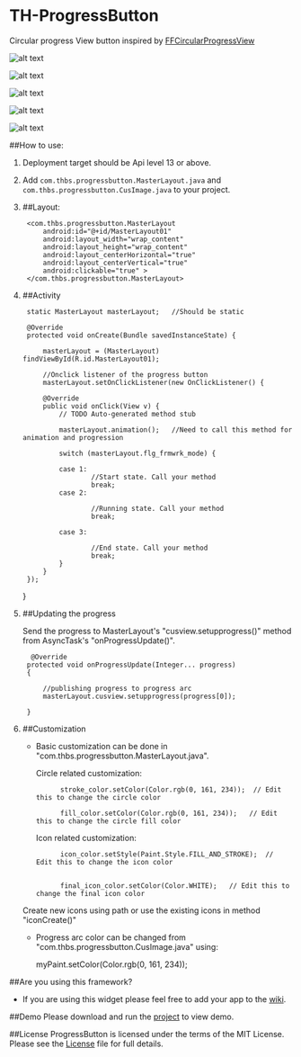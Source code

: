 TH-ProgressButton
============
Circular progress View button inspired by [FFCircularProgressView](https://github.com/elbryan/FFCircularProgressView)

![alt text](https://raw.github.com/Vyshakh-K/TH-ProgressButton/master/screenshots/progressshot1.png "Start state")

![alt text](https://raw.github.com/Vyshakh-K/TH-ProgressButton/master/screenshots/progressshot2.png "Running state")

![alt text](https://raw.github.com/Vyshakh-K/TH-ProgressButton/master/screenshots/progressshot3.png "Progress state")

![alt text](https://raw.github.com/Vyshakh-K/TH-ProgressButton/master/screenshots/progressshot4.png "End state")

![alt text](https://raw.github.com/Vyshakh-K/TH-ProgressButton/master/ProgressButton.gif "Progress Button")

##How to use:
1. Deployment target should be Api level 13 or above.

2. Add `com.thbs.progressbutton.MasterLayout.java` and `com.thbs.progressbutton.CusImage.java` to your project.
  
  
3. ##Layout:
                       
        <com.thbs.progressbutton.MasterLayout
            android:id="@+id/MasterLayout01"
            android:layout_width="wrap_content"
            android:layout_height="wrap_content"
            android:layout_centerHorizontal="true"
            android:layout_centerVertical="true"
            android:clickable="true" >
        </com.thbs.progressbutton.MasterLayout>
 



4. ##Activity
                       
        static MasterLayout masterLayout;   //Should be static
        
        @Override
        protected void onCreate(Bundle savedInstanceState) {
            
            masterLayout = (MasterLayout) findViewById(R.id.MasterLayout01);
            
            //Onclick listener of the progress button
    	    masterLayout.setOnClickListener(new OnClickListener() {
    		
			@Override
			public void onClick(View v) {
				// TODO Auto-generated method stub

				masterLayout.animation();   //Need to call this method for animation and progression
                
				switch (masterLayout.flg_frmwrk_mode) {
                
				case 1:
						//Start state. Call your method
						break;
				case 2:
					
						//Running state. Call your method
						break;
					
				case 3:
					
					    //End state. Call your method
						break;
				}	
			}
		});
    }
            




5. ##Updating the progress
 
    
	Send the progress to MasterLayout's "cusview.setupprogress()" method from AsyncTask's "onProgressUpdate()".
   
         @Override
	 	protected void onProgressUpdate(Integer... progress) 
	 	{

			//publishing progress to progress arc
			masterLayout.cusview.setupprogress(progress[0]);
 
	 	}





6. ##Customization
    
    - Basic customization can be done in "com.thbs.progressbutton.MasterLayout.java".
        
        Circle related customization:
        
                stroke_color.setColor(Color.rgb(0, 161, 234));  // Edit this to change the circle color

                fill_color.setColor(Color.rgb(0, 161, 234));   // Edit this to change the circle fill color
           
           
        Icon related customization:
        
                icon_color.setStyle(Paint.Style.FILL_AND_STROKE);  // Edit this to change the icon color
           
           
                final_icon_color.setColor(Color.WHITE);   // Edit this to change the final icon color
           
    
    
    Create new icons using path or use the existing icons in method "iconCreate()"
        
        

    - Progress arc color can be changed from "com.thbs.progressbutton.CusImage.java" using:
        
        
        
        myPaint.setColor(Color.rgb(0, 161, 234));    
 
 
##Are you using this framework?

- If you are using this widget please feel free to add your app to the [wiki](https://github.com/torryharris/TH-ProgressButton/wiki/Apps).
    

##Demo
Please download and run the [project](https://github.com/torryharris/TH-ProgressButton) to view demo.

##License
ProgressButton is licensed under the terms of the MIT License. Please see the [License](https://github.com/torryharris/TH-ProgressButton/blob/master/LICENSE) file for full details.
